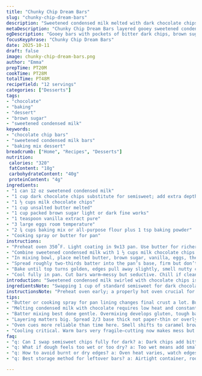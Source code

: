 ```yaml
---
title: "Chunky Chip Dream Bars"
slug: "chunky-chip-dream-bars"
description: "Sweetened condensed milk melted with dark chocolate chips, swirled into buttery dough with brown sugar and eggs. A textured, gooey bar with chocolate ribbons throughout. Baked until golden, playful pockets of melted chocolate peek through the crust. A comforting, handheld dessert born from trial and error, ditching the standard semi-sweet chips for a richer twist. Uses baking mix for ease; swapping out one ingredient makes it mine. Weight in textures and smell guide doneness, not the clock. Simple pantry staples, with a dark chocolate upgrade and a few timing tricks learned the hard way."
metaDescription: "Chunky Chip Dream Bars layered gooey sweetened condensed milk with dark and milk chocolate chips. Rustic, textured bars with soft golden edges and pockets of bitterness."
ogDescription: "Gooey bars with pockets of bitter dark chips, brown sugar caramel notes. Layered batter trick for chewy inside and crisp edges. Watch visual cues, not timer."
focusKeyphrase: "Chunky Chip Dream Bars"
date: 2025-10-11
draft: false
image: chunky-chip-dream-bars.png
author: "Emma"
prepTime: PT20M
cookTime: PT28M
totalTime: PT48M
recipeYield: "12 servings"
categories: ["Desserts"]
tags:
- "chocolate"
- "baking"
- "dessert"
- "brown sugar"
- "sweetened condensed milk"
keywords:
- "chocolate chip bars"
- "sweetened condensed milk bars"
- "baking mix dessert"
breadcrumb: ["Home", "Recipes", "Desserts"]
nutrition: 
 calories: "320"
 fatContent: "18g"
 carbohydrateContent: "40g"
 proteinContent: "4g"
ingredients:
- "1 can 12 oz sweetened condensed milk"
- "1 cup dark chocolate chips substitute for semisweet; add extra depth"
- "1 ½ cups milk chocolate chips"
- "1 cup unsalted butter melted"
- "1 cup packed brown sugar light or dark fine works"
- "1 teaspoon vanilla extract pure"
- "3 large eggs room temperature"
- "2 ¾ cups baking mix or all-purpose flour plus 1 tsp baking powder"
- "Cooking spray or butter for pan"
instructions:
- "Preheat oven 350˚F. Light coating in 9x13 pan. Use butter for richer crust, spray if lazy."
- "Combine sweetened condensed milk with 1 ½ cups milk chocolate chips in microwave-safe bowl. Heat 30 seconds, stir thoroughly, repeat till melt silky but not scorching. Can do stovetop low heat, constant stirring to avoid seizing. Watch closely; chocolate thickens fast. Avoid overheating."
- "In mixing bowl, place melted butter, brown sugar, vanilla, eggs, then baking mix. Stir gentle, not overmixing. Dough thick, sticky, pliable. Fold in remaining 1 cup dark chocolate chips for pockets of bitterness against sweet edges."
- "Spread roughly two-thirds batter into the pan’s base, firm but don’t over-press, denser bottom. Pour melted condensed milk chocolate mix over. Spread evenly but shallow. Drop spoonfuls of remaining batter atop, dimpled like patchwork — this layering key for texture contrast."
- "Bake until top turns golden, edges pull away slightly, smell nutty caramel and chocolate rich, approx 25-30 minutes. Visuals trump timer here. Toothpick test—not clean but some moist crumbs fine. Bars firming but gooey core preserved."
- "Cool fully in pan. Cut bars warm—messy but seductive. Chill if clean cuts needed, hooks flavors tighter. Store airtight; chips stay melty but set."
introduction: "Sweetened condensed milk swirled with chocolate chips is the heart of these bars. Melted dark chips add bitterness balancing the sugary dough. I bumped up the chocolate intensity swapping half chips to dark. Learned to eyeball when the top goes golden, edges firm but interior still tender — that’s the sweet spot. Baking mix shortcuts the fuss, but feel free to use all-purpose with baking powder. The aroma fills the kitchen—brown sugar caramel, chocolate, butter richness. Chunky drops of dough on top create a rustic look no fussy batter can match. From past flops with dry edges, I understood the batter layering: gooey base, melted chips mid-layer, soft peaks on top for texture. Cooling? Critical. Warm cuts fall apart but the taste? Wickedly addictive. Once cooled, bars firm enough handling, leftover bars get better with time, glueing flavors in tight."
ingredientsNote: "Swapping 1 cup of standard semisweet for dark chocolate chips lifts this bars’ flavor, cutting sweetness with an earthy bite. Sweetened condensed milk binds everything; avoid subbing evaporated milk here to keep gooey charm. Baking mix or all-purpose with added baking powder works fine; baking mix simplifies. Unsalted butter is best for controlling saltiness — salted throws off balance. Brown sugar choice affects moisture; light is milder, dark gives molasses depth. Vanilla extract always pure quality, synthetic tastes artificial. Eggs bind, room temp eggs mix better, no lumps. Melt chocolate chips gently; overheating burns chocolate or causes graininess—a frequent rookie mistake. For a pan, butter or spray both fine, but butter edges brown crisper, spraying some times leaves uneven. Keep batter thick but pliable; too dry yields crumbly bars, too wet squishy. Drop spoonfuls intentionally rugged to create pockets—don’t smooth over; adds surprise."
instructionsNote: "Preheat oven early; a properly hot oven crucial for golden edges and moist center. Lightly grease well — under or over applying can cause sticking or greasy edges. When melting condensed milk and chocolate chips, gentle heat reduces grainy texture; stir constantly. Make sure chocolate fully melts before combining. The batter benefits from gentle folding to avoid tough bars; rapid mixing develops gluten, ruins tenderness. Spread two-thirds batter in pan thick enough to form base, too thin crust results in overly crispy bottom. Layering melted chocolate mixture next critical; don’t mix in batter or texture flattens. Leave space for spoon-dropped batter on top; offers visual effect and contrasting textures after baking. Baking time variability highly dependent on oven and altitude; watch for visual cues: goldenness, slight pull from edges, sheen change on top. Toothpick test won’t be clean due to gooeyness; expect moist crumbs. Allow complete cooling for stable cuts — impatience causes crumble and mess. Store airtight, bars keep soft inside with crispy edges when reheated briefly."
tips:
- "Butter or cooking spray for pan lining changes final crust a lot. Butter gives crisp edges brown faster. Spray easier but may lead to soggy spots or uneven browning. Prep pan early, 9x13 recommended. Mind pan type; glass heats slower ovens need time to adjust."
- "Melting condensed milk with chocolate requires low heat and constant stirring. Microwave in short bursts, 30 seconds max. Stir well between cycles. Avoid scorching or grainy texture. On stovetop, use very low heat and keep chocolate moving. Watch thickening fast — pull off heat when silky but still fluid."
- "Batter mixing best done gentle. Overmixing develops gluten, tough bars result. Add eggs, vanilla, melted butter then dry mix; fold carefully. Dough sticky, thick, not drippy. Dark chips folded in last to keep pockets intact. Don’t smooth top batter fully; rough drops bake into little texture surprises."
- "Layering matters big. Spread 2/3 base thick not paper-thin or overly compressed. Pour melted condensed milk chocolate evenly but shallow—not stirring into batter. Drop spoonfuls batter on top like patchwork—creates visual contrast and texture. Skip total levelling; rustic is functional here."
- "Oven cues more reliable than time here. Smell shifts to caramel brown sugar with chocolate richness. Top goes golden gradually, edges pull from pan slightly. Toothpick test won’t be clean—expect moist crumbs to keep gooey inside. Bars still soft, edges crisping but not burnt."
- "Cooling critical. Warm bars very fragile—cutting now makes mess but tasty. Chill for firmer slices and flavor meld. Store airtight. Reheating briefly crisps edges but keeps melty inside chocolate. Don’t skip letting bars rest; flavors settle and texture stabilizes."
faq:
- "q: Can I swap semisweet chips fully for dark? a: Dark chips add bitterness, cut the sugar punch. Use all dark if don’t mind less sweetness. Semisweet brings milder flavor but less contrast. Feel free mixing amounts based on palate."
- "q: What if dough feels too wet or too dry? a: Too wet means add small flour or baking mix spoonfuls. Too dry add tiny butter or egg white. Sticky but pliable best; crumbly tough, runny won't hold shape. Adjust gradually, folding not stirring hard."
- "q: How to avoid burnt or dry edges? a: Oven heat varies, watch edges pull before time’s up. Grease pan well; butter edges crisp faster than spray. Tent foil if browning too fast or move pan lower rack. Pull bars out when top golden, edges firm but center yielding."
- "q: Best storage method for leftover bars? a: Airtight container, room temp a day or two okay. Refrigerate longer, keeps gooey but firmer. Warm up in microwave briefly to soften edges. Freezing works too—wrap tight, thaw slowly. Avoid humid spots, soften bars lose crisp edges."

---
```

